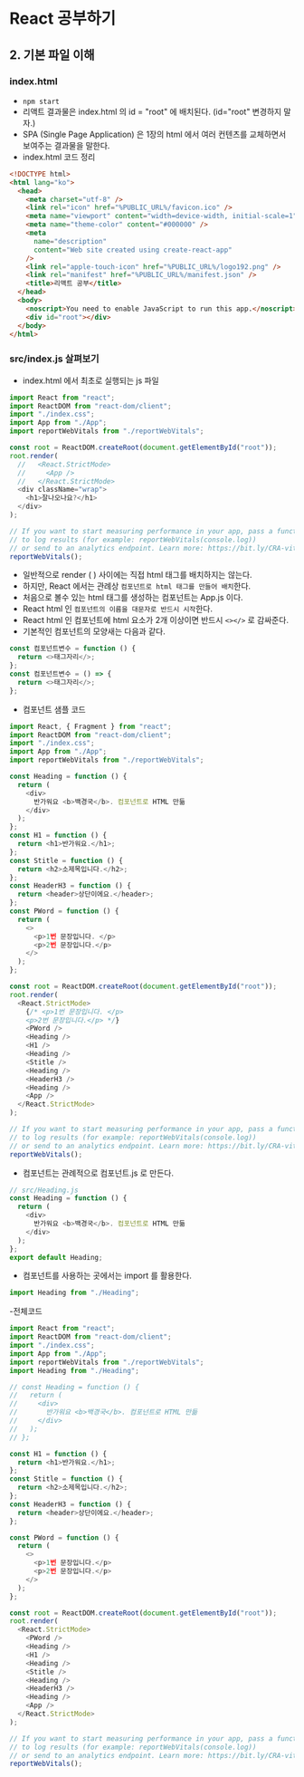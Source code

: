 # React 공부하기

## 2. 기본 파일 이해

### index.html

- `npm start`
- 리액트 결과물은 index.html 의 id = "root" 에 배치된다. (id="root" 변경하지 말자.)
- SPA (Single Page Application) 은 1장의 html 에서 여러 컨텐츠를 교체하면서 보여주는 결과물을 말한다.
- index.html 코드 정리

```html
<!DOCTYPE html>
<html lang="ko">
  <head>
    <meta charset="utf-8" />
    <link rel="icon" href="%PUBLIC_URL%/favicon.ico" />
    <meta name="viewport" content="width=device-width, initial-scale=1" />
    <meta name="theme-color" content="#000000" />
    <meta
      name="description"
      content="Web site created using create-react-app"
    />
    <link rel="apple-touch-icon" href="%PUBLIC_URL%/logo192.png" />
    <link rel="manifest" href="%PUBLIC_URL%/manifest.json" />
    <title>리액트 공부</title>
  </head>
  <body>
    <noscript>You need to enable JavaScript to run this app.</noscript>
    <div id="root"></div>
  </body>
</html>
```

### src/index.js 살펴보기

- index.html 에서 최초로 실행되는 js 파일

```js
import React from "react";
import ReactDOM from "react-dom/client";
import "./index.css";
import App from "./App";
import reportWebVitals from "./reportWebVitals";

const root = ReactDOM.createRoot(document.getElementById("root"));
root.render(
  //   <React.StrictMode>
  //     <App />
  //   </React.StrictMode>
  <div className="wrap">
    <h1>잘나오나요?</h1>
  </div>
);

// If you want to start measuring performance in your app, pass a function
// to log results (for example: reportWebVitals(console.log))
// or send to an analytics endpoint. Learn more: https://bit.ly/CRA-vitals
reportWebVitals();
```

- 일반적으로 render ( ) 사이에는 직접 html 태그를 배치하지는 않는다.
- 하지만, React 에서는 관례상 `컴포넌트로 html 태그를 만들어 배치`한다.
- 처음으로 볼수 있는 html 태그를 생성하는 컴포넌트는 App.js 이다.
- React html 인 `컴포넌트의 이름을 대문자로 반드시 시작`한다.
- React html 인 컴포넌트에 html 요소가 2개 이상이면 반드시 `<></>` 로 감싸준다.
- 기본적인 컴포넌트의 모양새는 다음과 같다.

```js
const 컴포넌트변수 = function () {
  return <>태그자리</>;
};
const 컴포넌트변수 = () => {
  return <>태그자리</>;
};
```

- 컴포넌트 샘플 코드

```js
import React, { Fragment } from "react";
import ReactDOM from "react-dom/client";
import "./index.css";
import App from "./App";
import reportWebVitals from "./reportWebVitals";

const Heading = function () {
  return (
    <div>
      반가워요 <b>백경국</b>. 컴포넌트로 HTML 만듦
    </div>
  );
};
const H1 = function () {
  return <h1>반가워요.</h1>;
};
const Stitle = function () {
  return <h2>소제목입니다.</h2>;
};
const HeaderH3 = function () {
  return <header>상단이에요.</header>;
};
const PWord = function () {
  return (
    <>
      <p>1번 문장입니다. </p>
      <p>2번 문장입니다.</p>
    </>
  );
};

const root = ReactDOM.createRoot(document.getElementById("root"));
root.render(
  <React.StrictMode>
    {/* <p>1번 문장입니다. </p>
    <p>2번 문장입니다.</p> */}
    <PWord />
    <Heading />
    <H1 />
    <Heading />
    <Stitle />
    <Heading />
    <HeaderH3 />
    <Heading />
    <App />
  </React.StrictMode>
);

// If you want to start measuring performance in your app, pass a function
// to log results (for example: reportWebVitals(console.log))
// or send to an analytics endpoint. Learn more: https://bit.ly/CRA-vitals
reportWebVitals();
```

- 컴포넌트는 관례적으로 컴포넌트.js 로 만든다.

```js
// src/Heading.js
const Heading = function () {
  return (
    <div>
      반가워요 <b>백경국</b>. 컴포넌트로 HTML 만듦
    </div>
  );
};
export default Heading;
```

- 컴포넌트를 사용하는 곳에서는 import 를 활용한다.

```js
import Heading from "./Heading";
```

-전체코드

```js
import React from "react";
import ReactDOM from "react-dom/client";
import "./index.css";
import App from "./App";
import reportWebVitals from "./reportWebVitals";
import Heading from "./Heading";

// const Heading = function () {
//   return (
//     <div>
//       반가워요 <b>백경국</b>. 컴포넌트로 HTML 만듦
//     </div>
//   );
// };

const H1 = function () {
  return <h1>반가워요.</h1>;
};
const Stitle = function () {
  return <h2>소제목입니다.</h2>;
};
const HeaderH3 = function () {
  return <header>상단이에요.</header>;
};

const PWord = function () {
  return (
    <>
      <p>1번 문장입니다.</p>
      <p>2번 문장입니다.</p>
    </>
  );
};

const root = ReactDOM.createRoot(document.getElementById("root"));
root.render(
  <React.StrictMode>
    <PWord />
    <Heading />
    <H1 />
    <Heading />
    <Stitle />
    <Heading />
    <HeaderH3 />
    <Heading />
    <App />
  </React.StrictMode>
);

// If you want to start measuring performance in your app, pass a function
// to log results (for example: reportWebVitals(console.log))
// or send to an analytics endpoint. Learn more: https://bit.ly/CRA-vitals
reportWebVitals();
```
